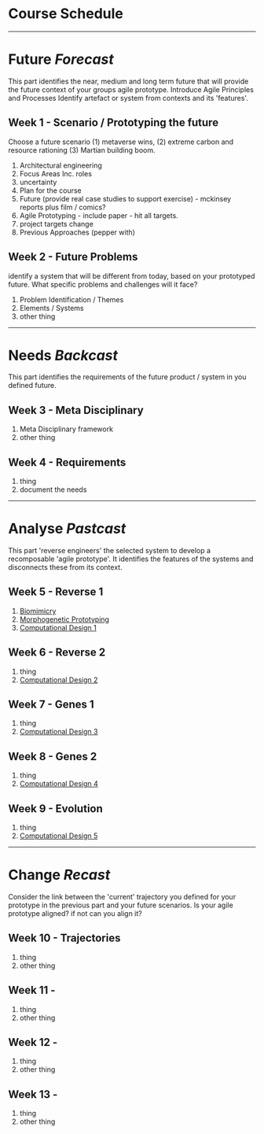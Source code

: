 # Course Schedule

-------------------------------------
# Future *Forecast*
This part identifies the near, medium and long term future that will provide the future context of your groups agile prototype. Introduce Agile Principles and Processes
Identify artefact or system from contexts and its 'features'.

## Week 1 - Scenario / Prototyping the future
Choose a future scenario (1) metaverse wins, (2) extreme carbon and resource rationing (3) Martian building boom.

1. Architectural engineering
1. Focus Areas Inc. roles
1. uncertainty
1. Plan for the course 
1. Future (provide real case studies to support exercise) - mckinsey reports plus film / comics?
1. Agile Prototyping - include paper - hit all targets.
1. project targets
change 
1. Previous Approaches (pepper with)

## Week 2 - Future Problems
identify a system that will be different from today, based on your prototyped future. What specific problems and challenges will it face?

1. Problem Identification / Themes
2. Elements / Systems
3. other thing

-------------------------------------
# Needs *Backcast*
This part identifies the requirements of the future product / system in you defined future.

## Week 3 - Meta Disciplinary
1. Meta Disciplinary framework
2. other thing

## Week 4 - Requirements
1. thing
2. document the needs

-------------------------------------
# Analyse *Pastcast*
This part 'reverse engineers' the selected system to develop a recomposable 'agile prototype'. It identifies the features of the systems and disconnects these from its context.

## Week 5 - Reverse 1
1. [Biomimicry](Concepts/Biomimicry)
2. [Morphogenetic Prototyping](Concepts/MorphogeneticPrototyping)
3. [Computational Design 1](Concepts/ComputationalDesign)

## Week 6 - Reverse 2
1. thing
2. [Computational Design 2](Concepts/ComputationalDesign)

## Week 7 - Genes 1
1. thing
2.  [Computational Design 3](Concepts/ComputationalDesign)


## Week 8 - Genes 2
1. thing
2.  [Computational Design 4](Concepts/ComputationalDesign)

## Week 9 - Evolution
1. thing
2. [Computational Design 5](Concepts/ComputationalDesign)


------------------------------------
# Change *Recast*
Consider the link between the 'current' trajectory you defined for your prototype in the previous part and your future scenarios. Is your agile prototype aligned? if not can you align it?

## Week 10 - Trajectories
1. thing
2. other thing

## Week 11 - 
1. thing
2. other thing

## Week 12 - 
1. thing
2. other thing

## Week 13 - 
1. thing
2. other thing
